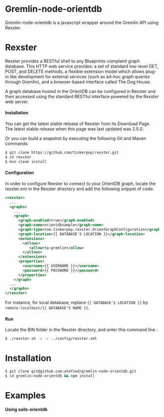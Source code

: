 # Gremlin-node-orientdb

Gremlin-node-orientdb is a javascript wrapper around the Gremlin API using Rexster.

# Rexster

Rexster provides a RESTful shell to any Blueprints-complaint graph database. This HTTP web service provides: a set of standard low-level GET, POST, and DELETE methods, a flexible extension model which allows plug-in like development for external services (such as ad-hoc graph queries through Gremlin), and a browser-based interface called The Dog House.

A graph database hosted in the OrientDB can be configured in Rexster and then accessed using the standard RESTful interface powered by the Rexster web server.

#### Installation

You can get the latest stable release of Rexster from its Download Page. The latest stable release when this page was last updated was 2.5.0.

Or you can build a snapshot by executing the following Git and Maven commands:

```bash
$ git clone https://github.com/tinkerpop/rexster.git
$ cd rexster
$ mvn clean install
```

#### Configuration

In order to configure Rexster to connect to your OrientDB graph, locate the rexster.xml in the Rexster directory and add the following snippet of code:

```xml
<rexster>
  ...
  <graphs>
    ...
    <graph>
      <graph-enabled>true</graph-enabled>
      <graph-name>orientdbsample</graph-name>
      <graph-type>com.tinkerpop.rexster.OrientGraphConfiguration</graph-type>
      <graph-location>{{ DATABASE'S LOCATION }}</graph-location>
      <extensions>
        <allows>
           <allow>tp:gremlin</allow>
        </allows>
      </extensions>
      <properties>
        <username>{{ USERNAME }}</username>
        <password>{{ PASSWORD }}</password>
      </properties>
    </graph>
  ...
  </graphs>
</rexster>
```
For instance, for local database, replace `{{ DATABASE'S LOCATION }}` by `remote:localhost/{{ DATABASE'S NAME }}`.

#### Run

Locate the BIN folder in the Rexster directory, and enter this command line :

```bash
$ ./rexster.sh -s -c ../config/rexster.xml 
```

# Installation

```bash
$ git clone git@github.com:atefzed/gremlin-node-orientdb.git
$ cd gremlin-node-orientdb && npm install
```

# Examples

#### Using sails-orientdb

